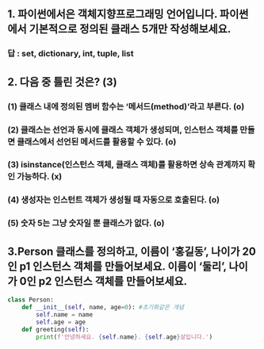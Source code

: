 ## 1. 파이썬에서은 객체지향프로그래밍 언어입니다. 파이썬에서 기본적으로 정의된 클래스 5개만 작성해보세요.

### 답 : set, dictionary, int, tuple, list



## 2. 다음 중 틀린 것은? (3)

### (1) 클래스 내에 정의된 멤버 함수는 ‘메서드(method)’라고 부른다. (o)

### (2) 클래스는 선언과 동시에 클래스 객체가 생성되며, 인스턴스 객체를 만들면 클래스에서 선언된 메서드를 활용할 수 있다. (o)

### (3) isinstance(인스턴스 객체, 클래스 객체)를 활용하면 상속 관계까지 확인 가능하다. (x)

### (4) 생성자는 인스턴트 객체가 생성될 때 자동으로 호출된다. (o) 

### (5) 숫자 5는 그냥 숫자일 뿐 클래스가 없다. (o)



## 3.Person 클래스를 정의하고, 이름이 ‘홍길동’, 나이가 20인 p1 인스턴스 객체를 만들어보세요. 이름이 ‘둘리’, 나이가 0인 p2 인스턴스 객체를 만들어보세요.

```py
class Person:
    def __init__(self, name, age=0): #초기화같은 개념
        self.name = name
        self.age = age
    def greeting(self):
        print(f'안녕하세요. {self.name}. {self.age}살입니다.')
```

